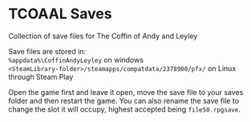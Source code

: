 # TCOAAL Saves

Collection of save files for The Coffin of Andy and Leyley

Save files are stored in:\
`%appdata%\CoffinAndyLeyley` on windows\
`<SteamLibrary-folder>/steamapps/compatdata/2378900/pfx/` on Linux through Steam Play


Open the game first and leave it open, move the save file to your saves folder and then restart the game. You can also rename the save file to change the slot it will occupy, highest accepted being `file50.rpgsave`.
